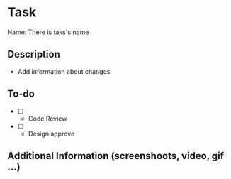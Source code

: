 # Task

Name: There is taks's name

## Description

- Add information about changes

## To-do

- [ ] - Code Review
- [ ] - Design approve

## Additional Information (screenshoots, video, gif ...)
